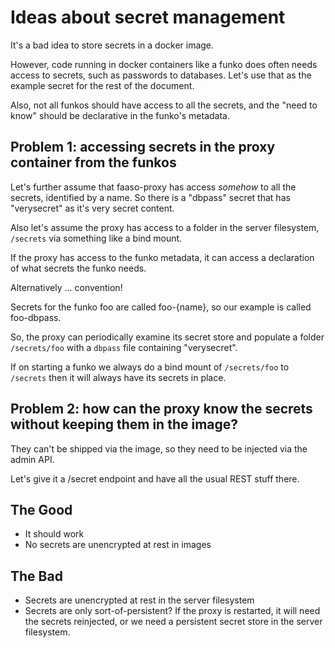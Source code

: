 # Ideas about secret management

It's a bad idea to store secrets in a docker image.

However, code running in docker containers like a funko does often needs
access to secrets, such as passwords to databases. Let's use that as the
example secret for the rest of the document.

Also, not all funkos should have access to all the secrets, and the
"need to know" should be declarative in the funko's metadata.

## Problem 1: accessing secrets in the proxy container from the funkos

Let's further assume that faaso-proxy has access *somehow* to all the secrets,
identified by a name. So there is a "dbpass" secret that has "verysecret" as
it's very secret content.

Also let's assume the proxy has access to a folder in the server filesystem,
`/secrets` via something like a bind mount.

If the proxy has access to the funko metadata, it can access a declaration of
what secrets the funko needs.

Alternatively ... convention!

Secrets for the funko foo are called foo-{name}, so our example is called foo-dbpass.

So, the proxy can periodically examine its secret store and populate a folder
`/secrets/foo` with a `dbpass` file containing "verysecret".

If on starting a funko we always do a bind mount of `/secrets/foo` to `/secrets`
then it will always have its secrets in place.

## Problem 2: how can the proxy know the secrets without keeping them in the image?

They can't be shipped via the image, so they need to be injected via the admin API.

Let's give it a /secret endpoint and have all the usual REST stuff there.

## The Good

* It should work
* No secrets are unencrypted at rest in images

## The Bad

* Secrets are unencrypted at rest in the server filesystem
* Secrets are only sort-of-persistent? If the proxy is restarted, it will need
  the secrets reinjected, or we need a persistent secret store in the server filesystem.
